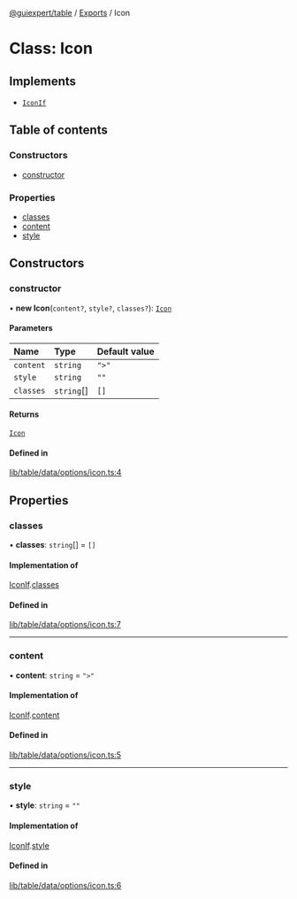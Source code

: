 [@guiexpert/table](../README.md) / [Exports](../modules.md) / Icon

# Class: Icon

## Implements

- [`IconIf`](../interfaces/IconIf.md)

## Table of contents

### Constructors

- [constructor](Icon.md#constructor)

### Properties

- [classes](Icon.md#classes)
- [content](Icon.md#content)
- [style](Icon.md#style)

## Constructors

### constructor

• **new Icon**(`content?`, `style?`, `classes?`): [`Icon`](Icon.md)

#### Parameters

| Name | Type | Default value |
| :------ | :------ | :------ |
| `content` | `string` | `">"` |
| `style` | `string` | `""` |
| `classes` | `string`[] | `[]` |

#### Returns

[`Icon`](Icon.md)

#### Defined in

[lib/table/data/options/icon.ts:4](https://github.com/guiexperttable/ge-table/blob/a7cb25d/libs/table/src/lib/table/data/options/icon.ts#L4)

## Properties

### classes

• **classes**: `string`[] = `[]`

#### Implementation of

[IconIf](../interfaces/IconIf.md).[classes](../interfaces/IconIf.md#classes)

#### Defined in

[lib/table/data/options/icon.ts:7](https://github.com/guiexperttable/ge-table/blob/a7cb25d/libs/table/src/lib/table/data/options/icon.ts#L7)

___

### content

• **content**: `string` = `">"`

#### Implementation of

[IconIf](../interfaces/IconIf.md).[content](../interfaces/IconIf.md#content)

#### Defined in

[lib/table/data/options/icon.ts:5](https://github.com/guiexperttable/ge-table/blob/a7cb25d/libs/table/src/lib/table/data/options/icon.ts#L5)

___

### style

• **style**: `string` = `""`

#### Implementation of

[IconIf](../interfaces/IconIf.md).[style](../interfaces/IconIf.md#style)

#### Defined in

[lib/table/data/options/icon.ts:6](https://github.com/guiexperttable/ge-table/blob/a7cb25d/libs/table/src/lib/table/data/options/icon.ts#L6)
